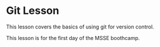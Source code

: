 # Git Lesson

This lesson covers the basics of using git for version control.

This lesson is for the first day of the MSSE boothcamp.